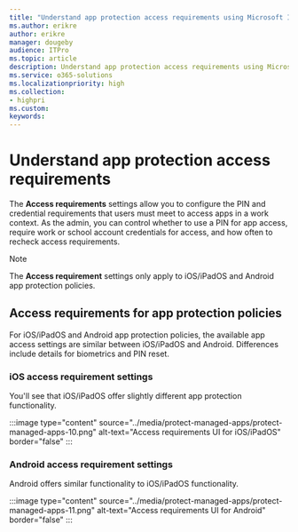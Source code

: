 ```yaml
---
title: "Understand app protection access requirements using Microsoft Intune"
ms.author: erikre
author: erikre
manager: dougeby
audience: ITPro
ms.topic: article
description: Understand app protection access requirements using Microsoft Intune.
ms.service: o365-solutions
ms.localizationpriority: high
ms.collection:
- highpri
ms.custom:
keywords:
---
```


# Understand app protection access requirements

The **Access requirements** settings allow you to configure the PIN and credential requirements that users must meet to access apps in a work context. As the admin, you can control whether to use a PIN for app access, require work or school account credentials for access, and how often to recheck access requirements.

> [!NOTE]
> The **Access requirement** settings only apply to iOS/iPadOS and Android app protection policies.

## Access requirements for app protection policies

For iOS/iPadOS and Android app protection policies, the available app access settings are similar between iOS/iPadOS and Android. Differences include details for biometrics and PIN reset.

### iOS access requirement settings

You'll see that iOS/iPadOS offer slightly different app protection functionality.

:::image type="content" source="../media/protect-managed-apps/protect-managed-apps-10.png" alt-text="Access requirements UI for iOS/iPadOS" border="false" :::

### Android access requirement settings

Android offers similar functionality to iOS/iPadOS functionality.

:::image type="content" source="../media/protect-managed-apps/protect-managed-apps-11.png" alt-text="Access requirements UI for Android" border="false" :::
